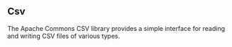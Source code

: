 ## Csv

The Apache Commons CSV library provides a simple interface for reading and writing CSV files of various types.